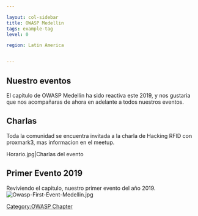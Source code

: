```yaml
---

layout: col-sidebar
title: OWASP Medellin
tags: example-tag
level: 0

region: Latin America


---
```

## Nuestro eventos

El capitulo de OWASP Medellin ha sido reactiva este 2019, y nos gustaria
que nos acompañaras de ahora en adelante a todos nuestros eventos.

## Charlas

Toda la comunidad se encuentra invitada a la charla de Hacking RFID con
proxmark3, mas informacion en el meetup.

Horario.jpg|Charlas del evento

## Primer Evento 2019

Reviviendo el capitulo, nuestro primer evento del año 2019.
![Owasp-First-Event-Medellin.jpg](Owasp-First-Event-Medellin.jpg
"Owasp-First-Event-Medellin.jpg")

[Category:OWASP Chapter](Category:OWASP_Chapter "wikilink")
